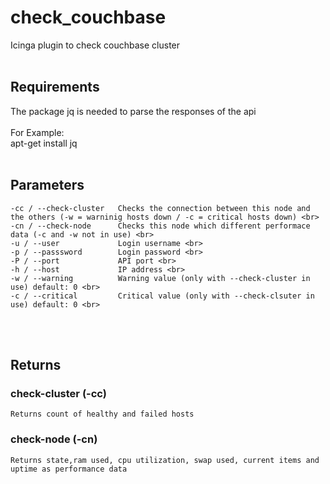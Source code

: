 # check_couchbase 
Icinga plugin to check couchbase cluster 
<br><br>
## Requirements
The package jq is needed to parse the responses of the api<br>
<br>
For Example:<br>
 apt-get install jq
<br><br>
## Parameters
    -cc / --check-cluster   Checks the connection between this node and the others (-w = warninig hosts down / -c = critical hosts down) <br>
    -cn / --check-node      Checks this node which different performace data (-c and -w not in use) <br>
    -u / --user             Login username <br>
    -p / --passsword        Login password <br>
    -P / --port             API port <br>
    -h / --host             IP address <br>
    -w / --warning          Warning value (only with --check-cluster in use) default: 0 <br>
    -c / --critical         Critical value (only with --check-clsuter in use) default: 0 <br>
<br><br>
## Returns
### check-cluster (-cc)<br>
    Returns count of healthy and failed hosts 

### check-node (-cn)<br>
    Returns state,ram used, cpu utilization, swap used, current items and uptime as performance data 
